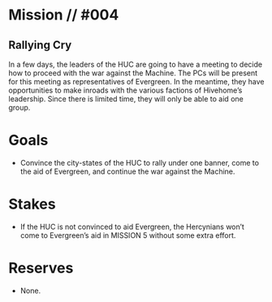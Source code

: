 # Mission // #004
## Rallying Cry

In a few days, the leaders of the HUC are going to
have a meeting to decide how to proceed with the
war against the Machine. The PCs will be present for
this meeting as representatives of Evergreen.
In the meantime, they have opportunities to make
inroads with the various factions of Hivehome’s
leadership. Since there is limited time, they will only be able to aid one
group.

# Goals
- Convince the city-states of the HUC to
rally under one banner, come to the aid
of Evergreen, and continue the war
against the Machine.

# Stakes
- If the HUC is not convinced to aid
Evergreen, the Hercynians won’t come to
Evergreen’s aid in MISSION 5 without
some extra effort.

# Reserves
- None.
